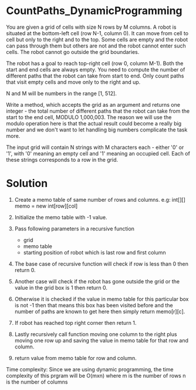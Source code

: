 # CountPaths_DynamicProgramming

You are given a grid of cells with size N rows by M columns. A robot is situated 
at the bottom-left cell (row N-1, column 0). It can move from cell to cell but 
only to the right and to the top. Some cells are empty and the robot can pass 
through them but others are not and the robot cannot enter such cells. The robot 
cannot go outside the grid boundaries.

The robot has a goal to reach top-right cell (row 0, column M-1). Both the start 
and end cells are always empty. You need to compute the number of different paths 
that the robot can take from start to end. Only count paths that visit empty 
cells and move only to the right and up.

N and M will be numbers in the range [1, 512].

Write a method, which accepts the grid as an argument and returns one integer - 
the total number of different paths that the robot can take from the start to 
the end cell, MODULO 1,000,003. The reason we will use the modulo operation here 
is that the actual result could become a really big number and we don't want to 
let handling big numbers complicate the task more.

The input grid will contain N strings with M characters each - either '0' or '1', 
with '0' meaning an empty cell and '1' meaning an occupied cell. Each of these 
strings corresponds to a row in the grid.

# Solution

1. Create a memo table of same number of rows and columns. e.g: int[][] memo = new int[row][col]

2. Initialize the memo table with -1 value.

3. Pass following parameters in a recursive function 
	* grid
	* memo table
	* starting position of robot which is last row and first column
	
4. The base case of recursive function will check if row is less than 0 then return 0.

5. Another case will check if the robot has gone outside the grid or the value in the grid box is 1 then return 0.

6. Otherwise it is checked if the value in memo table for this particular box is not -1 then that means this box has been visited before and the number of paths are known to get here then simply return memo[r][c].

7. If robot has reached top right corner then return 1.

8. Lastly recursively call function moving one column to the right plus moving one row up and saving the value in memo table for that row and column.

9. return value from memo table for row and column.

Time complexity:
Since we are using dynamic programming, the time complexity of this prgram will be O(mxn)
where 
m is the number of rows
n is the number of columns
